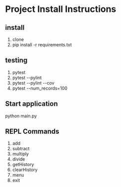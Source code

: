 # Project Install Instructions

## install

1. clone
2. pip install -r requirements.txt

## testing

1. pytest
2. pytest --pylint
3. pytest --pylint --cov
4. pytest --num_records=100

## Start application
python main.py

## REPL Commands
1. add <operand1> <operand2>
2. subtract <operand1> <operand2>
3. multiply <operand1> <operand2>
4. divide <operand1> <operand2>
5. getHistory
6. clearHistory
7. menu
8. exit
